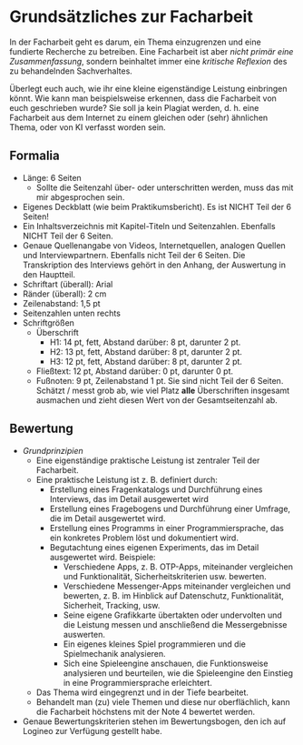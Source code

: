 # Grundsätzliches zur Facharbeit

In der Facharbeit geht es darum, ein Thema einzugrenzen und eine fundierte Recherche zu betreiben. Eine Facharbeit ist aber *nicht primär eine Zusammenfassung*, sondern beinhaltet immer eine *kritische Reflexion* des zu behandelnden Sachverhaltes.

Überlegt euch auch, wie ihr eine kleine eigenständige Leistung einbringen könnt. Wie kann man beispielsweise erkennen, dass die Facharbeit von euch geschrieben wurde? Sie soll ja kein Plagiat werden, d. h. eine Facharbeit aus dem Internet zu einem gleichen oder (sehr) ähnlichen Thema, oder von KI verfasst worden sein.

## Formalia

- Länge: 6 Seiten
  - Sollte die Seitenzahl über- oder unterschritten werden, muss das mit mir abgesprochen sein.
- Eigenes Deckblatt (wie beim Praktikumsbericht). Es ist NICHT Teil der 6 Seiten!
- Ein Inhaltsverzeichnis mit Kapitel-Titeln und Seitenzahlen. Ebenfalls NICHT Teil der 6 Seiten.
- Genaue Quellenangabe von Videos, Internetquellen, analogen Quellen und Interviewpartnern. Ebenfalls nicht Teil der 6 Seiten. Die Transkription des Interviews gehört in den Anhang, der Auswertung in den Hauptteil.
- Schriftart (überall): Arial
- Ränder (überall): 2 cm
- Zeilenabstand: 1,5 pt
- Seitenzahlen unten rechts
- Schriftgrößen
  - Überschrift
    - H1: 14 pt, fett, Abstand darüber: 8 pt, darunter 2 pt.
    - H2: 13 pt, fett, Abstand darüber: 8 pt, darunter 2 pt.
    - H3: 12 pt, fett, Abstand darüber: 8 pt, darunter 2 pt.
  - Fließtext: 12 pt, Abstand darüber: 0 pt, darunter 0 pt.
  - Fußnoten: 9 pt, Zeilenabstand 1 pt. Sie sind nicht Teil der 6 Seiten. Schätzt / messt grob ab, wie viel Platz **alle** Überschriften insgesamt ausmachen und zieht diesen Wert von der Gesamtseitenzahl ab.

## Bewertung

- *Grundprinzipien*
  - Eine eigenständige praktische Leistung ist zentraler Teil der Facharbeit.
  - Eine praktische Leistung ist z. B. definiert durch:
    - Erstellung eines Fragenkatalogs und Durchführung eines Interviews, das im Detail ausgewertet wird
    - Erstellung eines Fragebogens und Durchführung einer Umfrage, die im Detail ausgewertet wird.
    - Erstellung eines Programms in einer Programmiersprache, das ein konkretes Problem löst und dokumentiert wird.
    - Begutachtung eines eigenen Experiments, das im Detail ausgewertet wird. Beispiele:
      - Verschiedene Apps, z. B. OTP-Apps, miteinander vergleichen und Funktionalität, Sicherheitskriterien usw. bewerten.
      - Verschiedene Messenger-Apps miteinander vergleichen und bewerten, z. B. im Hinblick auf Datenschutz, Funktionalität, Sicherheit, Tracking, usw.
      - Seine eigene Grafikkarte übertakten oder undervolten und die Leistung messen und anschließend die Messergebnisse auswerten.
      - Ein eigenes kleines Spiel programmieren und die Spielmechanik analysieren.
      - Sich eine Spieleengine anschauen, die Funktionsweise analysieren und beurteilen, wie die Spieleengine den Einstieg in eine Programmiersprache erleichtert.
  - Das Thema wird eingegrenzt und in der Tiefe bearbeitet.
  - Behandelt man (zu) viele Themen und diese nur oberflächlich, kann die Facharbeit höchstens mit der Note 4 bewertet werden.
- Genaue Bewertungskriterien stehen im Bewertungsbogen, den ich auf Logineo zur Verfügung gestellt habe.
